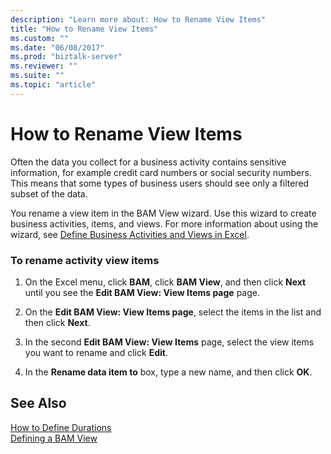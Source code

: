 ```yaml
---
description: "Learn more about: How to Rename View Items"
title: "How to Rename View Items"
ms.custom: ""
ms.date: "06/08/2017"
ms.prod: "biztalk-server"
ms.reviewer: ""
ms.suite: ""
ms.topic: "article"
---
```

# How to Rename View Items
Often the data you collect for a business activity contains sensitive information, for example credit card numbers or social security numbers. This means that some types of business users should see only a filtered subset of the data.  
  
 You rename a view item in the BAM View wizard. Use this wizard to create business activities, items, and views. For more information about using the wizard, see [Define Business Activities and Views in Excel](../core/defining-business-activities-and-views-in-excel.md).  
  
### To rename activity view items  
  
1.  On the Excel menu, click **BAM**, click **BAM View**, and then click **Next** until you see the **Edit BAM View: View Items page** page.  
  
2.  On the **Edit BAM View: View Items page**, select the items in the list and then click **Next**.  
  
3.  In the second **Edit BAM View: View Items** page, select the view items you want to rename and click **Edit**.  
  
4.  In the **Rename data item to** box, type a new name, and then click **OK**.  
  
## See Also  
 [How to Define Durations](../core/how-to-define-durations.md)   
 [Defining a BAM View](../core/defining-a-bam-view.md)
